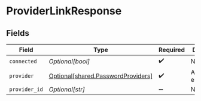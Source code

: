 # ProviderLinkResponse


## Fields

| Field                                                                              | Type                                                                               | Required                                                                           | Description                                                                        |
| ---------------------------------------------------------------------------------- | ---------------------------------------------------------------------------------- | ---------------------------------------------------------------------------------- | ---------------------------------------------------------------------------------- |
| `connected`                                                                        | *Optional[bool]*                                                                   | :heavy_check_mark:                                                                 | N/A                                                                                |
| `provider`                                                                         | [Optional[shared.PasswordProviders]](undefined/models/shared/passwordproviders.md) | :heavy_check_mark:                                                                 | An enumeration.                                                                    |
| `provider_id`                                                                      | *Optional[str]*                                                                    | :heavy_minus_sign:                                                                 | N/A                                                                                |